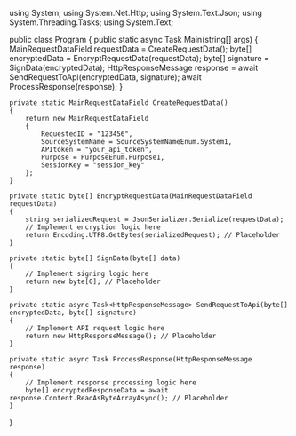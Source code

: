 using System;
using System.Net.Http;
using System.Text.Json;
using System.Threading.Tasks;
using System.Text;

public class Program
{
    public static async Task Main(string[] args)
    {
        MainRequestDataField requestData = CreateRequestData();
        byte[] encryptedData = EncryptRequestData(requestData);
        byte[] signature = SignData(encryptedData);
        HttpResponseMessage response = await SendRequestToApi(encryptedData, signature);
        await ProcessResponse(response);
    }

    private static MainRequestDataField CreateRequestData()
    {
        return new MainRequestDataField
        {
            RequestedID = "123456",
            SourceSystemName = SourceSystemNameEnum.System1,
            APItoken = "your_api_token",
            Purpose = PurposeEnum.Purpose1,
            SessionKey = "session_key"
        };
    }

    private static byte[] EncryptRequestData(MainRequestDataField requestData)
    {
        string serializedRequest = JsonSerializer.Serialize(requestData);
        // Implement encryption logic here
        return Encoding.UTF8.GetBytes(serializedRequest); // Placeholder
    }

    private static byte[] SignData(byte[] data)
    {
        // Implement signing logic here
        return new byte[0]; // Placeholder
    }

    private static async Task<HttpResponseMessage> SendRequestToApi(byte[] encryptedData, byte[] signature)
    {
        // Implement API request logic here
        return new HttpResponseMessage(); // Placeholder
    }

    private static async Task ProcessResponse(HttpResponseMessage response)
    {
        // Implement response processing logic here
        byte[] encryptedResponseData = await response.Content.ReadAsByteArrayAsync(); // Placeholder
    }
}
